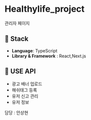 # Healthylife_project
관리자 페이지


## 🔧 Stack
- **Language**: TypeScript
- **Library & Framework** : React,Next.js


## 🔧 USE API

- 광고 배너 업로드
- 해쉬태그 등록
- 유저 신고 관리
- 유저 정보



담당 : 안상현
